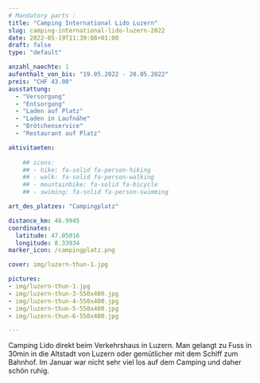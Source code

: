 ```yaml
---
# Mandatory parts :
title: "Camping International Lido Luzern"
slug: camping-international-lido-luzern-2022
date: 2022-05-19T11:39:08+01:00
draft: false
type: "default"

anzahl_naechte: 1
aufenthalt_von_bis: "19.05.2022 - 20.05.2022"
preis: "CHF 43.00"
ausstattung:
  - "Versorgung"
  - "Entsorgung"
  - "Laden auf Platz"
  - "Laden in Laufnähe"
  - "Brötchenservice"
  - "Restaurant auf Platz"

aktivitaeten:
  
    ## icons:
    ## - hike: fa-solid fa-person-hiking
    ## - walk: fa-solid fa-person-walking
    ## - mountainbike: fa-solid fa-bicycle
    ## - swiming: fa-solid fa-person-swimming

art_des_platzes: "Campingplatz"

distance_km: 46.9945
coordinates:
  latitude: 47.05016
  longitude: 8.33934
marker_icon: /campingplatz.png

cover: img/luzern-thun-1.jpg

pictures: 
- img/luzern-thun-1.jpg
- img/luzern-thun-3-550x400.jpg
- img/luzern-thun-4-550x400.jpg
- img/luzern-thun-5-550x400.jpg
- img/luzern-thun-6-550x400.jpg

---
```

Camping Lido direkt beim Verkehrshaus in Luzern. Man gelangt zu Fuss in 30min in die Altstadt von Luzern oder gemütlicher mit dem Schiff zum Bahnhof. Im Januar war nicht sehr viel los auf dem Camping und daher schön ruhig.
